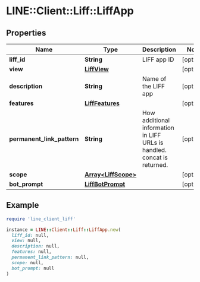# LINE::Client::Liff::LiffApp

## Properties

| Name | Type | Description | Notes |
| ---- | ---- | ----------- | ----- |
| **liff_id** | **String** | LIFF app ID | [optional] |
| **view** | [**LiffView**](LiffView.md) |  | [optional] |
| **description** | **String** | Name of the LIFF app | [optional] |
| **features** | [**LiffFeatures**](LiffFeatures.md) |  | [optional] |
| **permanent_link_pattern** | **String** | How additional information in LIFF URLs is handled. concat is returned.  | [optional] |
| **scope** | [**Array&lt;LiffScope&gt;**](LiffScope.md) |  | [optional] |
| **bot_prompt** | [**LiffBotPrompt**](LiffBotPrompt.md) |  | [optional] |

## Example

```ruby
require 'line_client_liff'

instance = LINE::Client::Liff::LiffApp.new(
  liff_id: null,
  view: null,
  description: null,
  features: null,
  permanent_link_pattern: null,
  scope: null,
  bot_prompt: null
)
```

